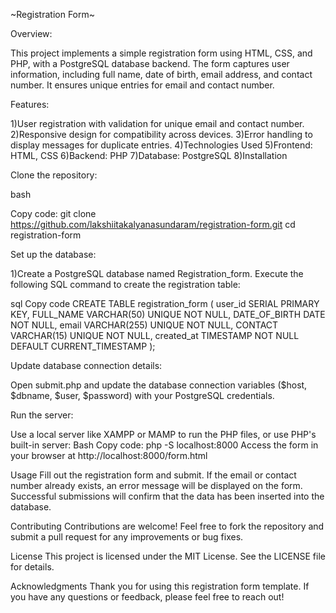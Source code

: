 ~Registration Form~


Overview:

This project implements a simple registration form using HTML, CSS, and PHP, with a PostgreSQL database backend. The form captures user information, including full name, date of birth, email address, and contact number. It ensures unique entries for email and contact number.

Features:

1)User registration with validation for unique email and contact number.
2)Responsive design for compatibility across devices.
3)Error handling to display messages for duplicate entries.
4)Technologies Used
5)Frontend: HTML, CSS
6)Backend: PHP
7)Database: PostgreSQL
8)Installation

Clone the repository:

bash

Copy code:
git clone https://github.com/lakshiitakalyanasundaram/registration-form.git
cd registration-form

Set up the database:

1)Create a PostgreSQL database named Registration_form.
  Execute the following SQL command to create the registration table:
  
sql
Copy code
CREATE TABLE registration_form (
    user_id SERIAL PRIMARY KEY,
    FULL_NAME VARCHAR(50) UNIQUE NOT NULL,
    DATE_OF_BIRTH DATE NOT NULL,
    email VARCHAR(255) UNIQUE NOT NULL,
    CONTACT VARCHAR(15) UNIQUE NOT NULL,
    created_at TIMESTAMP NOT NULL DEFAULT CURRENT_TIMESTAMP
);

Update database connection details:

Open submit.php and update the database connection variables ($host, $dbname, $user, $password) with your PostgreSQL credentials.

Run the server:

Use a local server like XAMPP or MAMP to run the PHP files, or use PHP's built-in server:
Bash
Copy code:
php -S localhost:8000
Access the form in your browser at http://localhost:8000/form.html

Usage
Fill out the registration form and submit.
If the email or contact number already exists, an error message will be displayed on the form.
Successful submissions will confirm that the data has been inserted into the database.

Contributing
Contributions are welcome! Feel free to fork the repository and submit a pull request for any improvements or bug fixes.

License
This project is licensed under the MIT License. See the LICENSE file for details.

Acknowledgments
Thank you for using this registration form template. If you have any questions or feedback, please feel free to reach out!
